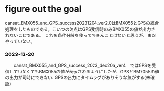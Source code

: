 # figure out the goal
cansat_BMX055_and_GPS_success20231204_ver2.0はBMX055とGPSの統合処理をしたものである。こいつの欠点はGPS受信時のみBMX055の値が出力されないことである。
これを条件分岐を使ってできんことはないと思うが、まだやっていない。

### 2023-12-20
　　cansat_BMX055_and_GPS_success_2023_dec20a_ver4　ではGPSを受信していなくてもBMX055の値が表示されるようにしたが、GPSとBMX055の値の出力が同時にできない.
GPSの出力にタイムラグがありそうな気がする(未確認)
